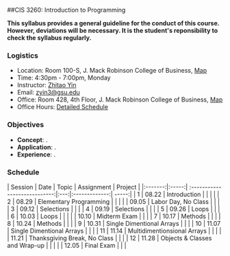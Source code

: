 ##CIS 3260: Introduction to Programming

**This syllabus provides a general guideline for the conduct of this course. However, deviations will be necessary. It is the student's reponsibility to check the syllabus regularly.**

### Logistics
+ Location: Room 100-S, J. Mack Robinson College of Business, [Map](http://robinson.gsu.edu/about/facilities/)
+ Time: 4:30pm - 7:00pm, Monday
+ Instructor: [Zhitao Yin](http://zhitaoyin.com)
+ Email: zyin3@gsu.edu
+ Office: Room 428, 4th Floor, J. Mack Robinson College of Business, [Map]()
+ Office Hours: [Detailed Schedule]()

### Objectives

 + **Concept**: .
 + **Application**: .
 + **Experience**: .

### Schedule
| Session | Date  | Topic                         | Assignment | Project |
|:-------:|:-----:| :----------------------------:|:---:|:-------------:| -----:|
| 1       | 08.22 | Introduction                  |   | |  |
| 2       | 08.29 | Elementary Programming        | |  |
|         | 09.05 | Labor Day, No Class           | |  |
| 3       | 09.12 | Selections                    | |  |
| 4       | 09.19 | Selections                    | |  |
| 5       | 09.26 | Loops                         | |  |
| 6       | 10.03 | Loops                         | |  |
|         | 10.10 | Midterm Exam                  | |  |
| 7       | 10.17 | Methods                       | |  |
| 8       | 10.24 | Methods                       | |  |
| 9       | 10.31 | Single Dimentional Arrays     | |  |
| 10      | 11.07 | Single Dimentional Arrays     | |  |
| 11      | 11.14 | Multidimentionsional Arrays   | |  |
|         | 11.21 | Thanksgiving Break, No Class  | |  |
| 12      | 11.28 | Objects & Classes and Wrap-up | |  |
|         | 12.05 | Final Exam                    | |  |









